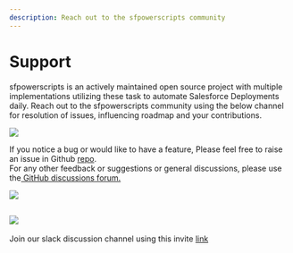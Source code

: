 ```yaml
---
description: Reach out to the sfpowerscripts community
---
```


# Support

sfpowerscripts is an actively maintained open source project with multiple implementations utilizing these task to automate Salesforce Deployments daily. Reach out to the sfpowerscripts community using the below channel for resolution of issues, influencing roadmap and your contributions.

![](../.gitbook/assets/github_logo%20%281%29.png)

If you notice a bug or would like to have a feature, Please feel free to raise an issue in Github [repo](https://github.com/Accenture/sfpowerscripts).  
For any other feedback or suggestions or general discussions, please use the[ GitHub discussions forum.](https://github.com/Accenture/sfpowerscripts/discussions)

![](../.gitbook/assets/slack-monochrome-black-498x127-f7f95e3.png)

## ![](https://github.com/Accenture/sfpowerscripts/tree/1c916f2256bd430a54db363c91efcf5c0685acf7/uploads/slack-monochrome-black-498x127-f7f95e3.png)

Join our slack discussion channel using this invite [link](https://join.slack.com/t/dxatscale/shared_invite/zt-9uahlx2v-r0TczYpEkR7_1YKg6uk7Yw)

